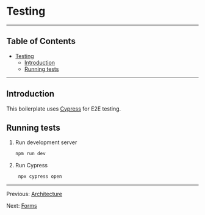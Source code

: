 # Testing

---

## Table of Contents <!-- omit in toc -->

- [Testing](#testing)
  - [Introduction](#introduction)
  - [Running tests](#running-tests)

---

## Introduction

This boilerplate uses [Cypress](https://www.cypress.io/) for E2E testing.

## Running tests

1. Run development server

   ```bash
   npm run dev
   ```

1. Run Cypress

   ```bash
    npx cypress open
    ```

---

Previous: [Architecture](architecture.md)

Next: [Forms](forms.md)
